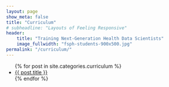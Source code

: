 ```yaml
---
layout: page
show_meta: false
title: "Curriculum"
# subheadline: "Layouts of Feeling Responsive"
header:
    title: "Training Next-Generation Health Data Scientists"
    image_fullwidth: "fsph-students-900x500.jpg"
permalink: "/curriculum/"
---
```

<ul>
    {% for post in site.categories.curriculum %}
    <li><a href="{{ site.url }}{{ site.baseurl }}{{ post.url }}">{{ post.title }}</a></li>
    {% endfor %}
</ul>
